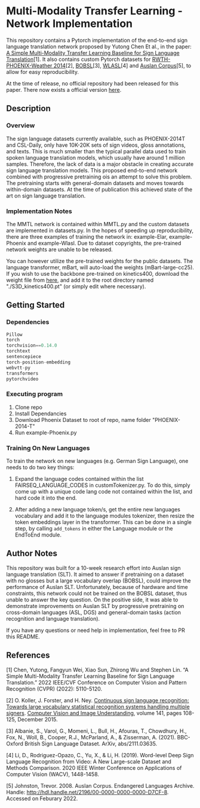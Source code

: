 # Multi-Modality Transfer Learning - Network Implementation

This repository contains a Pytorch implementation of the end-to-end sign language translation network proposed by Yutong Chen Et al., in the paper: [A Simple Multi-Modality Transfer Learning Baseline for Sign Language Translation](https://arxiv.org/abs/2203.04287)[1]. It also contains custom Pytorch datasets for [RWTH-PHOENIX-Weather 2014](https://www-i6.informatik.rwth-aachen.de/~koller/RWTH-PHOENIX/)[2], [BOBSL](https://www.robots.ox.ac.uk/~vgg/data/bobsl/)[3], [WLASL](https://dxli94.github.io/WLASL/)[4] and [Auslan Corpus](https://www.elararchive.org/dk0001)[5], to allow for easy reproducibility. 

At the time of release, no official repository had been released for this paper. There now exists a official version [here](https://github.com/FangyunWei/SLRT/tree/main/TwoStreamNetwork). 

## Description

### Overview
The sign language datasets currently available, such as PHOENIX-2014T and CSL-Daily, only have 10K-20K sets of sign videos, gloss annotations, and texts. This is much smaller than the typical parallel data used to train spoken language translation models, which usually have around 1 million samples. Therefore, the lack of data is a major obstacle in creating accurate sign language translation models. This proposed end-to-end network combined with progressive pretraining ois an attempt to solve this problem. The pretraining starts with general-domain datasets and moves towards within-domain datasets. At the time of publication this achieved state of the art on sign language translation. 

### Implementation Notes
The MMTL network is contained within MMTL.py and the custom datasets are implemented in datasets.py. In the hopes of speeding up reproducibility, there are three examples of training the network in: example-Elar, example-Phoenix and example-Wlasl. Due to dataset copyrights, the pre-trained network weights are unable to be released.  

You can however utilize the pre-trained weights for the public datasets. The language transformer, mBart, will auto-load the weights (mBart-large-cc25). If you wish to use the backbone pre-trained on kinetics400, download the weight file from [here](https://github.com/kylemin/S3D), and add it to the root directory named "./S3D_kinetics400.pt" (or simply edit where necessary).

## Getting Started

### Dependencies
``` Python
Pillow
torch
torchvision==0.14.0
torchtext
sentencepiece
torch-position-embedding
webvtt-py
transformers
pytorchvideo
```

### Executing program
1) Clone repo
2) Install Dependancies 
3) Download Phoenix Dataset to root of repo, name folder "PHOENIX-2014-T"
4) Run example-Phoenix.py

### Training On New Languages
To train the network on new languages (e.g. German Sign Language), one needs to do two key things: 
1) Expand the language codes contained within the list FAIRSEQ_LANGUAGE_CODES in customTokenizer.py. To do this, simply come up with a unique code lang code not contained within the list, and hard code it into the end. 

2) After adding a new language token/s, get the entire new languages vocabulary and add it to the language modules tokenizer, then resize the token embeddings layer in the transformer. This can be done in a single step, by calling ```add_tokens``` in either the Language module or the EndToEnd module.


## Author Notes
This repository was built for a 10-week research effort into Auslan sign language translation (SLT). It aimed to answer if pretraining on a dataset with no glosses but a large vocabulary overlap (BOBSL), could improve the performance of Auslan SLT. Unfortunately, because of hardware and time constraints, this network could not be trained on the BOBSL dataset, thus unable to answer the key question. On the positive side, it was able to demonstrate improvements on Auslan SLT by progressive pretraining on cross-domain languages (ASL, DGS) and general-domain tasks (action recognition and language translation). 

If you have any questions or need help in implementation, feel free to PR this README. 

## References
<a id=1>[1]</a> Chen, Yutong, Fangyun Wei, Xiao Sun, Zhirong Wu and Stephen Lin. “A Simple Multi-Modality Transfer Learning Baseline for Sign Language Translation.” 2022 IEEE/CVF Conference on Computer Vision and Pattern Recognition (CVPR) (2022): 5110-5120.

<a id="2">[2]</a> O. Koller, J. Forster, and H. Ney. [Continuous sign language recognition: Towards large vocabulary statistical recognition systems handling multiple signers](https://www-i6.informatik.rwth-aachen.de/publications/download/996/Koller-CVIU-2015.pdf). [Computer Vision and Image Understanding](http://www.journals.elsevier.com/computer-vision-and-image-understanding/), volume 141, pages 108-125, December 2015.

<a id=3>[3]</a> Albanie, S., Varol, G., Momeni, L., Bull, H., Afouras, T., Chowdhury, H., Fox, N., Woll, B., Cooper, R.J., McParland, A., & Zisserman, A. (2021). BBC-Oxford British Sign Language Dataset. ArXiv, abs/2111.03635.

<a id=4>[4]</a> Li, D., Rodriguez-Opazo, C., Yu, X., & Li, H. (2019). Word-level Deep Sign Language Recognition from Video: A New Large-scale Dataset and Methods Comparison. 2020 IEEE Winter Conference on Applications of Computer Vision (WACV), 1448-1458.

<a id=5>[5]</a> Johnston, Trevor. 2008. Auslan Corpus. Endangered Languages Archive. Handle: http://hdl.handle.net/2196/00-0000-0000-0000-D7CF-8. Accessed on Feburary 2022.

